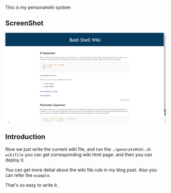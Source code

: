 This is my personalwiki system

## ScreenShot
![imgs](img/page.png)

## Introduction

Now we just write the current wiki file, and run the `./generateHtml.sh wikifile` you can get corresponding
wiki html page. and then you can deploy it.

You can get more detial about the wiki file rule in my blog post. Also you can refer the `example`.

That's so easy to write it.

